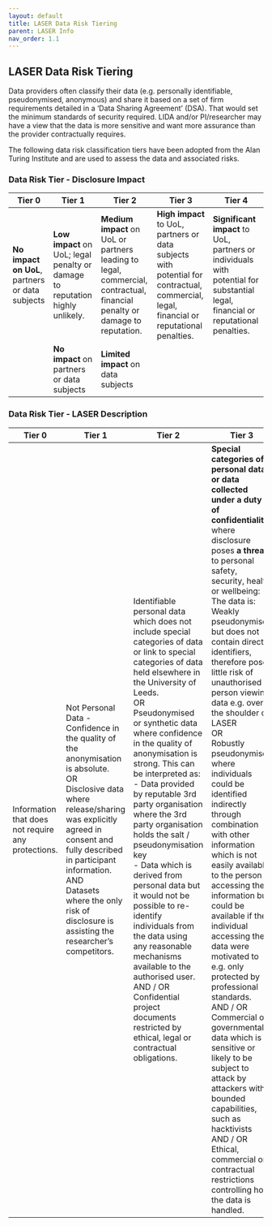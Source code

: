 ```yaml
---
layout: default
title: LASER Data Risk Tiering
parent: LASER Info
nav_order: 1.1
---
```


## LASER Data Risk Tiering

Data providers often classify their data (e.g. personally identifiable, pseudonymised, anonymous) and share it based on a set of firm requirements detailed in a ‘Data Sharing Agreement’ (DSA). That would set the minimum standards of security required. LIDA and/or PI/researcher may have a view that the data is more sensitive and want more assurance than the provider contractually requires.

The following data risk classification tiers have been adopted from the Alan Turing Institute and are used to assess the data and associated risks.

### Data Risk Tier - Disclosure Impact

|Tier 0	|Tier 1	|Tier 2	|Tier 3	|Tier 4	|
|---|---|---|---|---|
|**No impact on UoL**, partners or data subjects	|**Low impact** on UoL; legal penalty or damage to reputation highly unlikely. |**Medium impact** on UoL or partners leading to legal, commercial, contractual, financial penalty or damage to reputation. |**High impact** to UoL, partners or data subjects with potential for contractual, commercial, legal, financial or reputational penalties.	|**Significant impact** to UoL, partners or individuals with potential for substantial legal, financial or reputational penalties.|
|	|**No impact** on partners or data subjects |**Limited impact** on data subjects |	|	|

### Data Risk Tier - LASER Description

|Tier 0	|Tier 1	|Tier 2	|Tier 3	|Tier 4	|
|---|---|---|---|---|
|Information that does not require any protections. |Not Personal Data - Confidence in the quality of the anonymisation is absolute. <br/>OR <br/>Disclosive data where release/sharing was explicitly agreed in consent and fully described in participant information. <br/>AND <br/>Datasets where the only risk of disclosure is assisting the researcher’s competitors. |Identifiable personal data which does not include special categories of data or link to special categories of data held elsewhere in the University of Leeds. <br/>OR <br/>Pseudonymised or synthetic data where confidence in the quality of anonymisation is strong. This can be interpreted as: <br/>- Data provided by reputable 3rd party organisation where the 3rd party organisation holds the salt / pseudonymisation key <br/>- Data which is derived from personal data but it would not be possible to re-identify individuals from the data using any reasonable mechanisms available to the authorised user. <br/>AND / OR <br/>Confidential project documents restricted by ethical, legal or contractual obligations. |**Special categories of personal data or data collected under a duty of confidentiality** where disclosure poses **a threat** to personal safety, security, health or wellbeing: <br/>The data is: <br/>Weakly pseudonymised but does not contain direct identifiers, therefore poses little risk of unauthorised person viewing data e.g. over the shoulder of LASER <br/>OR <br/>Robustly pseudonymised where individuals could be identified indirectly through combination with other information which is not easily available to the person accessing the information but could be available if the individual accessing the data were motivated to e.g. only protected by professional standards. <br/>AND / OR <br/>Commercial or governmental data which is sensitive or likely to be subject to attack by attackers with bounded capabilities, such as hacktivists <br/>AND / OR <br/>Ethical, commercial or contractual restrictions controlling how the data is handled. |**Special categories of personal data or data collected under a duty of confidentiality** where disclosure poses a **substantial threat** to personal safety, security, health or wellbeing: <br/>The data is: <br/>Directly identifiable <br/>AND / OR <br/>Commercial or governmental data which is sensitive or likely to be subject to attack by attackers with bounded capabilities, such as hacktivists <br/>AND / OR <br/> Consent, ethical or contractual restrictions controlling how the data is handled. <br/>OR <br/>Weakly pseudonymised – real world identifiers remain which could be combined with other information easily available to the person accessing the information.

